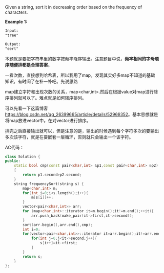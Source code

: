 Given a string, sort it in decreasing order based on the frequency of characters.

**Example 1:**

```html
Input:
"tree"

Output:
"eert"
```

本题就是要把字符串里的数字按频率降序输出。注意题目中说，**频率相同的字母顺序随便排都是合理答案**。

一看次数，直接想到哈希表，所以我用了map，发现其实好多map不知道的基础知识，有时间了在补一补吧。先说思路

map建立字符和出现次数的关系，map<char,int>.然后在根据value对map进行降序排列就可以了。难点就是如何降序排列。

可以先看一下这篇博客<https://blog.csdn.net/qq_26399665/article/details/52969352>。基本思想就是将map放进vector中，在对vector进行排序。

排完之后直接输出就可以，但是注意的是，输出的时候遇到每个字符多次的要输出多次该字符，就是在要嵌套一层循环，否则就只会输出一个该字符。

AC代码：

```cpp
class Solution {
public:
    static bool cmp(const pair<char,int> &p1,const pair<char,int> &p2) 
    {
	    return p1.second>p2.second;
    }
    string frequencySort(string s) {
        map<char,int> m;
        for(int i=0;i<s.length();i++){
            m[s[i]]++;
        }
        vector<pair<char,int>> arr;
        for (map<char,int>::iterator it=m.begin();it!=m.end();++it){
   	        arr.push_back(make_pair(it->first,it->second));
        }
        sort(arr.begin(),arr.end(),cmp);
        int i=0;
        for(vector<pair<char,int>>::iterator it=arr.begin();it!=arr.end();++it){
            for(int j=0;j<it->second;j++){
                s[i++]=it->first;   
            }
        }
        return s;
    }
};
```

